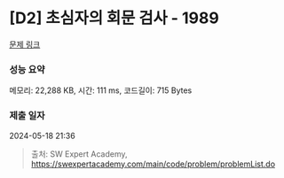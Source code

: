 # [D2] 초심자의 회문 검사 - 1989 

[문제 링크](https://swexpertacademy.com/main/code/problem/problemDetail.do?contestProbId=AV5PyTLqAf4DFAUq) 

### 성능 요약

메모리: 22,288 KB, 시간: 111 ms, 코드길이: 715 Bytes

### 제출 일자

2024-05-18 21:36



> 출처: SW Expert Academy, https://swexpertacademy.com/main/code/problem/problemList.do